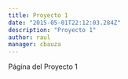 ```yaml
---
title: Proyecto 1
date: "2015-05-01T22:12:03.284Z"
description: "Proyecto 1"
author: raul
manager: cbauza
---
```


Página del Proyecto 1

